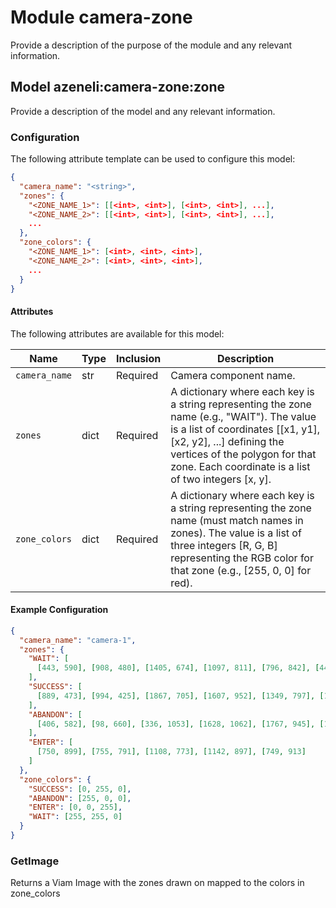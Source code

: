 # Module camera-zone 

Provide a description of the purpose of the module and any relevant information.

## Model azeneli:camera-zone:zone

Provide a description of the model and any relevant information.

### Configuration
The following attribute template can be used to configure this model:

```json
{
  "camera_name": "<string>",
  "zones": {
    "<ZONE_NAME_1>": [[<int>, <int>], [<int>, <int>], ...],
    "<ZONE_NAME_2>": [[<int>, <int>], [<int>, <int>], ...],
    ...
  },
  "zone_colors": {
    "<ZONE_NAME_1>": [<int>, <int>, <int>],
    "<ZONE_NAME_2>": [<int>, <int>, <int>],
    ...
  }
}
```

#### Attributes

The following attributes are available for this model:

| Name          | Type   | Inclusion | Description                |
|---------------|--------|-----------|----------------------------|
| `camera_name` | str    | Required  | Camera component name.     |
| `zones`       | dict   | Required  |A dictionary where each key is a string representing the zone name (e.g., "WAIT"). The value is a list of coordinates [[x1, y1], [x2, y2], ...] defining the vertices of the polygon for that zone. Each coordinate is a list of two integers [x, y]. |
| `zone_colors` | dict   | Required  | A dictionary where each key is a string representing the zone name (must match names in zones). The value is a list of three integers [R, G, B] representing the RGB color for that zone (e.g., [255, 0, 0] for red).


#### Example Configuration

```json
{
  "camera_name": "camera-1",
  "zones": {
    "WAIT": [
      [443, 590], [908, 480], [1405, 674], [1097, 811], [796, 842], [442, 591]
    ],
    "SUCCESS": [
      [889, 473], [994, 425], [1867, 705], [1607, 952], [1349, 797], [1406, 673], [899, 473]
    ],
    "ABANDON": [
      [406, 582], [98, 660], [336, 1053], [1628, 1062], [1767, 945], [1374, 770], [1106, 843], [800, 874], [407, 584]
    ],
    "ENTER": [
      [750, 899], [755, 791], [1108, 773], [1142, 897], [749, 913]
    ]
  },
  "zone_colors": {
    "SUCCESS": [0, 255, 0],
    "ABANDON": [255, 0, 0],
    "ENTER": [0, 0, 255],
    "WAIT": [255, 255, 0]
  }
}
```

### GetImage

Returns a Viam Image with the zones drawn on mapped to the colors in zone_colors 

